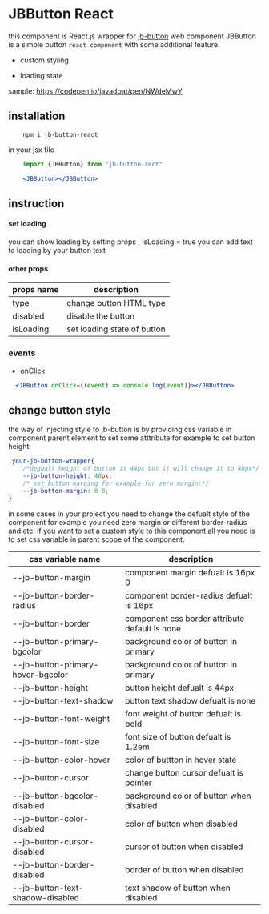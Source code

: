 # JBButton React

this component is React.js wrapper for [jb-button](https://www.npmjs.com/package/jb-button) web component
JBButton is a simple button `react component` with some additional feature.

- custom styling

- loading state

sample: <https://codepen.io/javadbat/pen/NWdeMwY>
## installation

```command
    npm i jb-button-react
```
in your jsx file
```js
    import {JBButton} from "jb-button-rect"
```
``` jsx
    <JBButton></JBButton>
```
## instruction
#### set loading

you can show loading by setting props , isLoading = true you can add text to loading by <JBButton loading-text="در حال ثبت">your button text</JBButton>

#### other props

| props name	 | description             |
| -------------  | ----------------------- |
| type           | change button HTML type |
| disabled       | disable the button      |
| isLoading      | set loading state of button |

### events
- onClick
```jsx
  <JBButton onClick={(event) => console.log(event)}></JBButton>
```
## change button style
the way of injecting style to jb-button is by providing css variable in component parent element to set some atttribute for example to set button height:

```css
.your-jb-button-wrapper{
    /*degualt height of button is 44px but it will change it to 40px*/
    --jb-button-height: 40px;
    /* set button marging for example for zero margin:*/
    --jb-button-margin: 0 0;
}
```

in some cases in your project you need to change the defualt style of the component for example you need zero margin or different border-radius and etc. if you want to set a custom style to this component all you need is to set css variable in parent scope of the component.


|css variable name	                | description                                    |  
|------------------                 | --------------------------------------         |
|--jb-button-margin	                | component margin defualt is 16px 0             |
|--jb-button-border-radius	        | component border-radius defualt is 16px        |
|--jb-button-border	                | component css border attribute default is none |
|--jb-button-primary-bgcolor        | background color of button in primary          |
|--jb-button-primary-hover-bgcolor	| background color of button in primary          |
|--jb-button-height	                | button height defualt is 44px                  |
|--jb-button-text-shadow		    | button text shadow defualt is none             |
|--jb-button-font-weight		    | font weight of button defualt is bold          |
|--jb-button-font-size	            | font size of button defualt is 1.2em           |
|--jb-button-color-hover	        | color of buttton in hover state                |
|--jb-button-cursor		            | change button cursor defualt is pointer        |
|--jb-button-bgcolor-disabled		| background color of button when disabled       |
|--jb-button-color-disabled		    | color of button when disabled                  |
|--jb-button-cursor-disabled		| cursor of button when disabled                 |
|--jb-button-border-disabled	    | border of button when disabled                 |
|--jb-button-text-shadow-disabled	| text shadow of button when disabled            |



